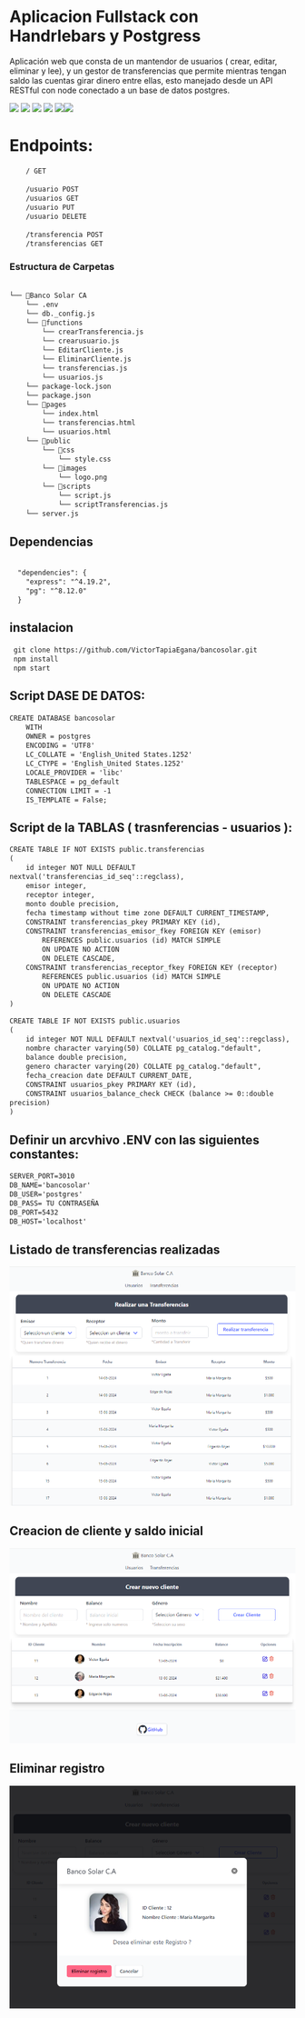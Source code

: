 
# Aplicacion Fullstack con Handrlebars y Postgress

 Aplicación web que consta de un mantendor de usuarios ( crear, editar, eliminar y lee), y un gestor de transferencias que permite mientras tengan saldo las cuentas girar dinero entre ellas, esto manejado desde un API RESTful con node conectado a un base de datos postgres.



![](https://img.shields.io/badge/Node.js-5FA04E.svg?style=for-the-badge&logo=nodedotjs&logoColor=white) ![](https://img.shields.io/badge/Express-000000.svg?style=for-the-badge&logo=Express&logoColor=white) ![](https://img.shields.io/badge/PostgreSQL-4169E1.svg?style=for-the-badge&logo=PostgreSQL&logoColor=white) ![](https://img.shields.io/badge/JavaScript-F7DF1E.svg?style=for-the-badge&logo=JavaScript&logoColor=black) ![](https://img.shields.io/badge/HTML5-E34F26.svg?style=for-the-badge&logo=HTML5&logoColor=white)![](https://img.shields.io/badge/Bulma-00D1B2.svg?style=for-the-badge&logo=Bulma&logoColor=white)

# Endpoints:
```
    / GET

    /usuario POST
    /usuarios GET
    /usuario PUT
    /usuario DELETE

    /transferencia POST
    /transferencias GET

```

### Estructura de Carpetas
```

└── 📁Banco Solar CA
    └── .env
    └── db._config.js
    └── 📁functions
        └── crearTransferencia.js
        └── crearusuario.js
        └── EditarCliente.js
        └── EliminarCliente.js
        └── transferencias.js
        └── usuarios.js
    └── package-lock.json
    └── package.json
    └── 📁pages
        └── index.html
        └── transferencias.html
        └── usuarios.html
    └── 📁public
        └── 📁css
            └── style.css
        └── 📁images
            └── logo.png
        └── 📁scripts
            └── script.js
            └── scriptTransferencias.js
    └── server.js

```


## Dependencias
```

  "dependencies": {
    "express": "^4.19.2",
    "pg": "^8.12.0"
  }

```

## instalacion

```
 git clone https://github.com/VictorTapiaEgana/bancosolar.git
 npm install
 npm start
```

## Script DASE DE DATOS:
```
CREATE DATABASE bancosolar
    WITH
    OWNER = postgres
    ENCODING = 'UTF8'
    LC_COLLATE = 'English_United States.1252'
    LC_CTYPE = 'English_United States.1252'
    LOCALE_PROVIDER = 'libc'
    TABLESPACE = pg_default
    CONNECTION LIMIT = -1
    IS_TEMPLATE = False;
```

## Script de la TABLAS ( trasnferencias - usuarios ):
```
CREATE TABLE IF NOT EXISTS public.transferencias
(
    id integer NOT NULL DEFAULT nextval('transferencias_id_seq'::regclass),
    emisor integer,
    receptor integer,
    monto double precision,
    fecha timestamp without time zone DEFAULT CURRENT_TIMESTAMP,
    CONSTRAINT transferencias_pkey PRIMARY KEY (id),
    CONSTRAINT transferencias_emisor_fkey FOREIGN KEY (emisor)
        REFERENCES public.usuarios (id) MATCH SIMPLE
        ON UPDATE NO ACTION
        ON DELETE CASCADE,
    CONSTRAINT transferencias_receptor_fkey FOREIGN KEY (receptor)
        REFERENCES public.usuarios (id) MATCH SIMPLE
        ON UPDATE NO ACTION
        ON DELETE CASCADE
)

``` 
```
CREATE TABLE IF NOT EXISTS public.usuarios
(
    id integer NOT NULL DEFAULT nextval('usuarios_id_seq'::regclass),
    nombre character varying(50) COLLATE pg_catalog."default",
    balance double precision,
    genero character varying(20) COLLATE pg_catalog."default",
    fecha_creacion date DEFAULT CURRENT_DATE,
    CONSTRAINT usuarios_pkey PRIMARY KEY (id),
    CONSTRAINT usuarios_balance_check CHECK (balance >= 0::double precision)
)

```

## Definir un arcvhivo .ENV con las siguientes constantes:
```
SERVER_PORT=3010
DB_NAME='bancosolar'
DB_USER='postgres'
DB_PASS= TU CONTRASEÑA
DB_PORT=5432
DB_HOST='localhost'

```

## Listado de transferencias realizadas

![](https://raw.githubusercontent.com/VictorTapiaEgana/bancosolar/master/github/transferencias.png)

## Creacion de cliente y saldo inicial

![](https://raw.githubusercontent.com/VictorTapiaEgana/bancosolar/master/github/usuarios.png)

## Eliminar registro

![](https://raw.githubusercontent.com/VictorTapiaEgana/bancosolar/master/github/eliminar.png)




